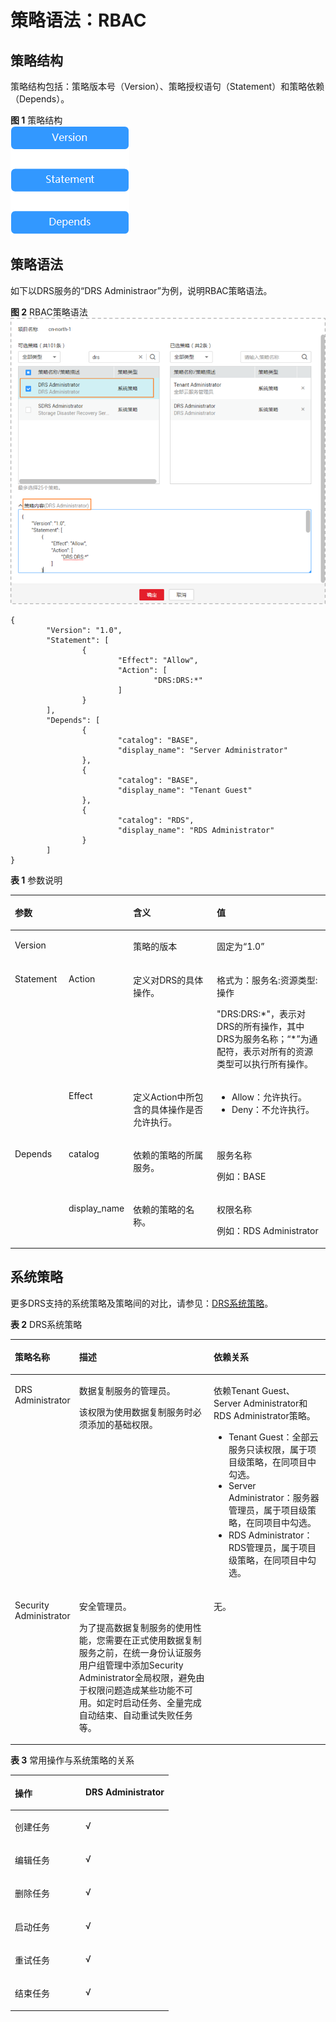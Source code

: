 # 策略语法：RBAC<a name="drs_08_0013"></a>

## 策略结构<a name="section7265415321"></a>

策略结构包括：策略版本号（Version）、策略授权语句（Statement）和策略依赖（Depends）。

**图 1**  策略结构<a name="fig2051120141815"></a>  
![](figures/策略结构.png "策略结构")

## 策略语法<a name="section52758151924"></a>

如下以DRS服务的“DRS Administraor”为例，说明RBAC策略语法。

**图 2**  RBAC策略语法<a name="fig4964735394"></a>  
![](figures/RBAC策略语法.png "RBAC策略语法")

```
{
        "Version": "1.0",
        "Statement": [
                {
                        "Effect": "Allow",
                        "Action": [
                                "DRS:DRS:*"
                        ]
                }
        ],
        "Depends": [
                {
                        "catalog": "BASE",
                        "display_name": "Server Administrator"
                },
                {
                        "catalog": "BASE",
                        "display_name": "Tenant Guest"
                },
                {
                        "catalog": "RDS",
                        "display_name": "RDS Administrator"
                }
        ]
}
```

**表 1**  参数说明

<a name="table527771519210"></a>
<table><thead align="left"><tr id="row174241015726"><th class="cellrowborder" colspan="2" valign="top" id="mcps1.2.5.1.1"><p id="p1342411512217"><a name="p1342411512217"></a><a name="p1342411512217"></a>参数</p>
</th>
<th class="cellrowborder" valign="top" id="mcps1.2.5.1.2"><p id="p164241815227"><a name="p164241815227"></a><a name="p164241815227"></a>含义</p>
</th>
<th class="cellrowborder" valign="top" id="mcps1.2.5.1.3"><p id="p18424615221"><a name="p18424615221"></a><a name="p18424615221"></a>值</p>
</th>
</tr>
</thead>
<tbody><tr id="row842410151124"><td class="cellrowborder" colspan="2" valign="top" headers="mcps1.2.5.1.1 "><p id="p842491517219"><a name="p842491517219"></a><a name="p842491517219"></a>Version</p>
</td>
<td class="cellrowborder" valign="top" headers="mcps1.2.5.1.2 "><p id="p144243151226"><a name="p144243151226"></a><a name="p144243151226"></a>策略的版本</p>
</td>
<td class="cellrowborder" valign="top" headers="mcps1.2.5.1.3 "><p id="p1842491518220"><a name="p1842491518220"></a><a name="p1842491518220"></a>固定为“1.0”</p>
</td>
</tr>
<tr id="row114240152022"><td class="cellrowborder" rowspan="2" valign="top" width="17.17171717171717%" headers="mcps1.2.5.1.1 "><p id="p342413151219"><a name="p342413151219"></a><a name="p342413151219"></a>Statement</p>
</td>
<td class="cellrowborder" valign="top" width="17.17171717171717%" headers="mcps1.2.5.1.1 "><p id="p442411151523"><a name="p442411151523"></a><a name="p442411151523"></a>Action</p>
</td>
<td class="cellrowborder" valign="top" width="28.28282828282828%" headers="mcps1.2.5.1.2 "><p id="p4424111513215"><a name="p4424111513215"></a><a name="p4424111513215"></a>定义对DRS的具体操作。</p>
</td>
<td class="cellrowborder" valign="top" width="37.37373737373737%" headers="mcps1.2.5.1.3 "><p id="p44241515624"><a name="p44241515624"></a><a name="p44241515624"></a>格式为：服务名:资源类型:操作</p>
<p id="p1642411514218"><a name="p1642411514218"></a><a name="p1642411514218"></a>"DRS:DRS:*"，表示对DRS的所有操作，其中DRS为服务名称；“*”为通配符，表示对所有的资源类型可以执行所有操作。</p>
</td>
</tr>
<tr id="row184246152215"><td class="cellrowborder" valign="top" headers="mcps1.2.5.1.1 "><p id="p124244151524"><a name="p124244151524"></a><a name="p124244151524"></a>Effect</p>
</td>
<td class="cellrowborder" valign="top" headers="mcps1.2.5.1.1 "><p id="p242415151218"><a name="p242415151218"></a><a name="p242415151218"></a>定义Action中所包含的具体操作是否允许执行。</p>
</td>
<td class="cellrowborder" valign="top" headers="mcps1.2.5.1.2 "><a name="ul14243151322"></a><a name="ul14243151322"></a><ul id="ul14243151322"><li>Allow：允许执行。</li><li>Deny：不允许执行。</li></ul>
</td>
</tr>
<tr id="row16424415523"><td class="cellrowborder" rowspan="2" valign="top" width="17.17171717171717%" headers="mcps1.2.5.1.1 "><p id="p17424151516215"><a name="p17424151516215"></a><a name="p17424151516215"></a>Depends</p>
</td>
<td class="cellrowborder" valign="top" width="17.17171717171717%" headers="mcps1.2.5.1.1 "><p id="p442412153212"><a name="p442412153212"></a><a name="p442412153212"></a>catalog</p>
</td>
<td class="cellrowborder" valign="top" width="28.28282828282828%" headers="mcps1.2.5.1.2 "><p id="p12424191513216"><a name="p12424191513216"></a><a name="p12424191513216"></a>依赖的策略的所属服务。</p>
</td>
<td class="cellrowborder" valign="top" width="37.37373737373737%" headers="mcps1.2.5.1.3 "><p id="p174241415929"><a name="p174241415929"></a><a name="p174241415929"></a>服务名称</p>
<p id="p184241615120"><a name="p184241615120"></a><a name="p184241615120"></a>例如：BASE</p>
</td>
</tr>
<tr id="row13424615127"><td class="cellrowborder" valign="top" headers="mcps1.2.5.1.1 "><p id="p8425615023"><a name="p8425615023"></a><a name="p8425615023"></a>display_name</p>
</td>
<td class="cellrowborder" valign="top" headers="mcps1.2.5.1.1 "><p id="p1425215720"><a name="p1425215720"></a><a name="p1425215720"></a>依赖的策略的名称。</p>
</td>
<td class="cellrowborder" valign="top" headers="mcps1.2.5.1.2 "><p id="p1542591516218"><a name="p1542591516218"></a><a name="p1542591516218"></a>权限名称</p>
<p id="p742511514217"><a name="p742511514217"></a><a name="p742511514217"></a>例如：RDS Administrator</p>
</td>
</tr>
</tbody>
</table>

## 系统策略<a name="section487905481215"></a>

更多DRS支持的系统策略及策略间的对比，请参见：[DRS系统策略](https://support.huaweicloud.com/productdesc-drs/drs_01_0201.html)。

**表 2**  DRS系统策略

<a name="table1531810181619"></a>
<table><thead align="left"><tr id="drs_01_0201_row349393677"><th class="cellrowborder" valign="top" width="17.348265173482652%" id="mcps1.2.4.1.1"><p id="drs_01_0201_p74931320712"><a name="drs_01_0201_p74931320712"></a><a name="drs_01_0201_p74931320712"></a><strong id="drs_01_0201_b2082185815160"><a name="drs_01_0201_b2082185815160"></a><a name="drs_01_0201_b2082185815160"></a>策略名称</strong></p>
</th>
<th class="cellrowborder" valign="top" width="44.89551044895511%" id="mcps1.2.4.1.2"><p id="drs_01_0201_p16493133576"><a name="drs_01_0201_p16493133576"></a><a name="drs_01_0201_p16493133576"></a><strong id="drs_01_0201_b13834589163"><a name="drs_01_0201_b13834589163"></a><a name="drs_01_0201_b13834589163"></a>描述</strong></p>
</th>
<th class="cellrowborder" valign="top" width="37.75622437756224%" id="mcps1.2.4.1.3"><p id="drs_01_0201_p124931837719"><a name="drs_01_0201_p124931837719"></a><a name="drs_01_0201_p124931837719"></a><strong id="drs_01_0201_b128475816167"><a name="drs_01_0201_b128475816167"></a><a name="drs_01_0201_b128475816167"></a>依赖关系</strong></p>
</th>
</tr>
</thead>
<tbody><tr id="drs_01_0201_row249317311710"><td class="cellrowborder" valign="top" width="17.348265173482652%" headers="mcps1.2.4.1.1 "><p id="drs_01_0201_p0493232712"><a name="drs_01_0201_p0493232712"></a><a name="drs_01_0201_p0493232712"></a>DRS Administrator</p>
</td>
<td class="cellrowborder" valign="top" width="44.89551044895511%" headers="mcps1.2.4.1.2 "><p id="drs_01_0201_p7493139719"><a name="drs_01_0201_p7493139719"></a><a name="drs_01_0201_p7493139719"></a>数据复制服务的管理员。</p>
<p id="drs_01_0201_p6263201117419"><a name="drs_01_0201_p6263201117419"></a><a name="drs_01_0201_p6263201117419"></a>该权限为使用数据复制服务时必须添加的基础权限。</p>
</td>
<td class="cellrowborder" valign="top" width="37.75622437756224%" headers="mcps1.2.4.1.3 "><p id="drs_01_0201_p24932317711"><a name="drs_01_0201_p24932317711"></a><a name="drs_01_0201_p24932317711"></a>依赖Tenant Guest、Server Administrator和RDS Administrator策略。</p>
<a name="drs_01_0201_ul94931431476"></a><a name="drs_01_0201_ul94931431476"></a><ul id="drs_01_0201_ul94931431476"><li>Tenant Guest：全部云服务只读权限，属于项目级策略，在同项目中勾选。</li><li>Server Administrator：服务器管理员，属于项目级策略，在同项目中勾选。</li><li>RDS Administrator：RDS管理员，属于项目级策略，在同项目中勾选。</li></ul>
</td>
</tr>
<tr id="drs_01_0201_row0476823182220"><td class="cellrowborder" valign="top" width="17.348265173482652%" headers="mcps1.2.4.1.1 "><p id="drs_01_0201_p918616298220"><a name="drs_01_0201_p918616298220"></a><a name="drs_01_0201_p918616298220"></a>Security Administrator</p>
</td>
<td class="cellrowborder" valign="top" width="44.89551044895511%" headers="mcps1.2.4.1.2 "><p id="drs_01_0201_p6976894556"><a name="drs_01_0201_p6976894556"></a><a name="drs_01_0201_p6976894556"></a>安全管理员。</p>
<p id="drs_01_0201_p1186152918226"><a name="drs_01_0201_p1186152918226"></a><a name="drs_01_0201_p1186152918226"></a>为了提高数据复制服务的使用性能，您需要在正式使用数据复制服务之前，在统一身份认证服务用户组管理中添加Security Administrator全局权限，避免由于权限问题造成某些功能不可用。如定时启动任务、全量完成自动结束、自动重试失败任务等。</p>
</td>
<td class="cellrowborder" valign="top" width="37.75622437756224%" headers="mcps1.2.4.1.3 "><p id="drs_01_0201_p131861029112217"><a name="drs_01_0201_p131861029112217"></a><a name="drs_01_0201_p131861029112217"></a>无。</p>
</td>
</tr>
</tbody>
</table>

**表 3**  常用操作与系统策略的关系

<a name="table1089413113162"></a>
<table><thead align="left"><tr id="drs_01_0201_row7494033715"><th class="cellrowborder" valign="top" width="44.61%" id="mcps1.2.3.1.1"><p id="drs_01_0201_p194941731875"><a name="drs_01_0201_p194941731875"></a><a name="drs_01_0201_p194941731875"></a><strong id="drs_01_0201_b11347727154019"><a name="drs_01_0201_b11347727154019"></a><a name="drs_01_0201_b11347727154019"></a>操作</strong></p>
</th>
<th class="cellrowborder" valign="top" width="55.38999999999999%" id="mcps1.2.3.1.2"><p id="drs_01_0201_p1079015231400"><a name="drs_01_0201_p1079015231400"></a><a name="drs_01_0201_p1079015231400"></a><strong id="drs_01_0201_b5350192716407"><a name="drs_01_0201_b5350192716407"></a><a name="drs_01_0201_b5350192716407"></a>DRS Administrator</strong></p>
</th>
</tr>
</thead>
<tbody><tr id="drs_01_0201_row04951331575"><td class="cellrowborder" valign="top" width="44.61%" headers="mcps1.2.3.1.1 "><p id="drs_01_0201_p68681656165613"><a name="drs_01_0201_p68681656165613"></a><a name="drs_01_0201_p68681656165613"></a>创建任务</p>
</td>
<td class="cellrowborder" valign="top" width="55.38999999999999%" headers="mcps1.2.3.1.2 "><p id="drs_01_0201_p7495934716"><a name="drs_01_0201_p7495934716"></a><a name="drs_01_0201_p7495934716"></a>√</p>
</td>
</tr>
<tr id="drs_01_0201_row149523677"><td class="cellrowborder" valign="top" width="44.61%" headers="mcps1.2.3.1.1 "><p id="drs_01_0201_p486825610562"><a name="drs_01_0201_p486825610562"></a><a name="drs_01_0201_p486825610562"></a>编辑任务</p>
</td>
<td class="cellrowborder" valign="top" width="55.38999999999999%" headers="mcps1.2.3.1.2 "><p id="drs_01_0201_p18495838712"><a name="drs_01_0201_p18495838712"></a><a name="drs_01_0201_p18495838712"></a>√</p>
</td>
</tr>
<tr id="drs_01_0201_row149553470"><td class="cellrowborder" valign="top" width="44.61%" headers="mcps1.2.3.1.1 "><p id="drs_01_0201_p4884105695615"><a name="drs_01_0201_p4884105695615"></a><a name="drs_01_0201_p4884105695615"></a>删除任务</p>
</td>
<td class="cellrowborder" valign="top" width="55.38999999999999%" headers="mcps1.2.3.1.2 "><p id="drs_01_0201_p94955314717"><a name="drs_01_0201_p94955314717"></a><a name="drs_01_0201_p94955314717"></a>√</p>
</td>
</tr>
<tr id="drs_01_0201_row13496831274"><td class="cellrowborder" valign="top" width="44.61%" headers="mcps1.2.3.1.1 "><p id="drs_01_0201_p2395183115713"><a name="drs_01_0201_p2395183115713"></a><a name="drs_01_0201_p2395183115713"></a>启动任务</p>
</td>
<td class="cellrowborder" valign="top" width="55.38999999999999%" headers="mcps1.2.3.1.2 "><p id="drs_01_0201_p449623072"><a name="drs_01_0201_p449623072"></a><a name="drs_01_0201_p449623072"></a>√</p>
</td>
</tr>
<tr id="drs_01_0201_row94961234713"><td class="cellrowborder" valign="top" width="44.61%" headers="mcps1.2.3.1.1 "><p id="drs_01_0201_p7395737576"><a name="drs_01_0201_p7395737576"></a><a name="drs_01_0201_p7395737576"></a>重试任务</p>
</td>
<td class="cellrowborder" valign="top" width="55.38999999999999%" headers="mcps1.2.3.1.2 "><p id="drs_01_0201_p18496932714"><a name="drs_01_0201_p18496932714"></a><a name="drs_01_0201_p18496932714"></a>√</p>
</td>
</tr>
<tr id="drs_01_0201_row1883765561511"><td class="cellrowborder" valign="top" width="44.61%" headers="mcps1.2.3.1.1 "><p id="drs_01_0201_p1183835541514"><a name="drs_01_0201_p1183835541514"></a><a name="drs_01_0201_p1183835541514"></a>结束任务</p>
</td>
<td class="cellrowborder" valign="top" width="55.38999999999999%" headers="mcps1.2.3.1.2 "><p id="drs_01_0201_p283885531513"><a name="drs_01_0201_p283885531513"></a><a name="drs_01_0201_p283885531513"></a>√</p>
</td>
</tr>
</tbody>
</table>

